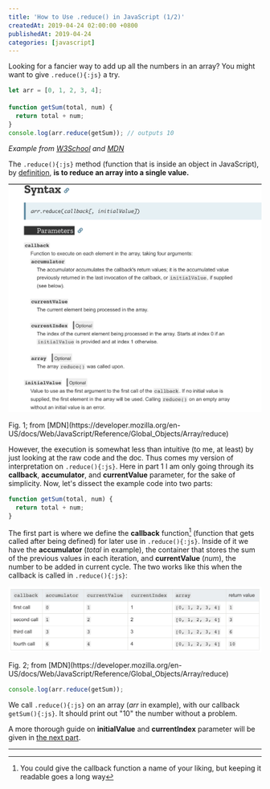 ```yaml
---
title: 'How to Use .reduce() in JavaScript (1/2)'
createdAt: 2019-04-24 02:00:00 +0800
publishedAt: 2019-04-24
categories: [javascript]
---
```


Looking for a fancier way to add up all the numbers in an array? You might want to give `.reduce(){:js}` a try.

```js
let arr = [0, 1, 2, 3, 4];

function getSum(total, num) {
  return total + num;
}
console.log(arr.reduce(getSum)); // outputs 10
```

_Example from [W3School](https://www.w3schools.com/jsref/jsref_reduce.asp) and [MDN](https://developer.mozilla.org/en-US/docs/Web/JavaScript/Reference/Global_Objects/Array/reduce)_

The `.reduce(){:js}` method (function that is inside an object in JavaScript), by [definition](https://www.w3schools.com/jsref/jsref_reduce.asp), **is to reduce an array into a single value.**

![reduce syntax](/assets/images/reduce-in-js1/1.png)

<Figcaption>
    Fig. 1; from [MDN](https://developer.mozilla.org/en-US/docs/Web/JavaScript/Reference/Global_Objects/Array/reduce)
</Figcaption>

However, the execution is somewhat less than intuitive (to me, at least) by just looking at the raw code and the doc. Thus comes my version of interpretation on `.reduce(){:js}`. Here in part 1 I am only going through its **callback**, **accumulator**, and **currentValue** parameter, for the sake of simplicity.
Now, let's dissect the example code into two parts:

```js
function getSum(total, num) {
  return total + num;
}
```

The first part is where we define the **callback** function[^1] (function that gets called after being defined) for later use in `.reduce(){:js}`. Inside of it we have the **accumulator** (_total_ in example), the container that stores the sum of the previous values in each iteration, and **currentValue** (_num_), the number to be added in current cycle. The two works like this when the callback is called in `.reduce(){:js}`:

![reduce iteration](/assets/images/reduce-in-js1/2.png)

<Figcaption>
    Fig. 2; from [MDN](https://developer.mozilla.org/en-US/docs/Web/JavaScript/Reference/Global_Objects/Array/reduce)
</Figcaption>

```js
console.log(arr.reduce(getSum));
```

We call `.reduce(){:js}` on an array (_arr_ in example), with our callback `getSum(){:js}`. It should print out "10" the number without a problem.

A more thorough guide on **initialValue** and **currentIndex** parameter will be given in [the next part](/posts/reduce-in-js2).

---

[^1]: You could give the callback function a name of your liking, but keeping it readable goes a long way
